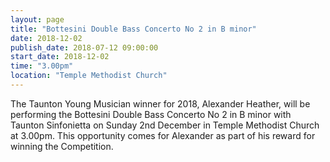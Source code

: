 ```yaml
---
layout: page
title: "Bottesini Double Bass Concerto No 2 in B minor"
date: 2018-12-02
publish_date: 2018-07-12 09:00:00
start_date: 2018-12-02
time: "3.00pm"
location: "Temple Methodist Church"
---
```


The Taunton Young Musician winner for 2018, Alexander Heather, will be performing the Bottesini Double Bass Concerto No 2 in B minor with Taunton Sinfonietta on Sunday 2nd December in Temple Methodist Church at 3.00pm. This opportunity comes for Alexander as part of his reward for winning the Competition.